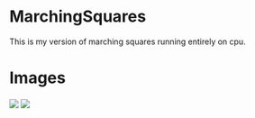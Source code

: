 # MarchingSquares
This is my version of marching squares running entirely on cpu.
# Images
<img align= "center" src = "https://media.discordapp.net/attachments/627848087276093440/1113375699093426256/image.png?width=1148&height=618">
<img align= "center" src = "https://media.discordapp.net/attachments/627848087276093440/1113375757226475560/image.png?width=353&height=309">

